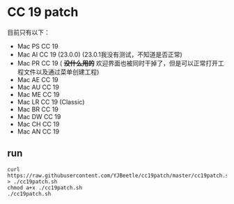# CC 19 patch

目前只有以下：

* Mac PS CC 19
* Mac AI CC 19 (23.0.0) (23.0.1我没有测试，不知道是否正常)
* Mac PR CC 19 ( **~~没什么用的~~** 欢迎界面也被同时干掉了，但是可以正常打开工程文件以及通过菜单创建工程)
* Mac AE CC 19
* Mac AU CC 19
* Mac ME CC 19
* Mac LR CC 19 (Classic)
* Mac BR CC 19
* Mac DW CC 19
* Mac CH CC 19
* Mac AN CC 19

## run
```
curl https://raw.githubusercontent.com/YJBeetle/cc19patch/master/cc19patch.sh > ./cc19patch.sh
chmod a+x ./cc19patch.sh
./cc19patch.sh
```
